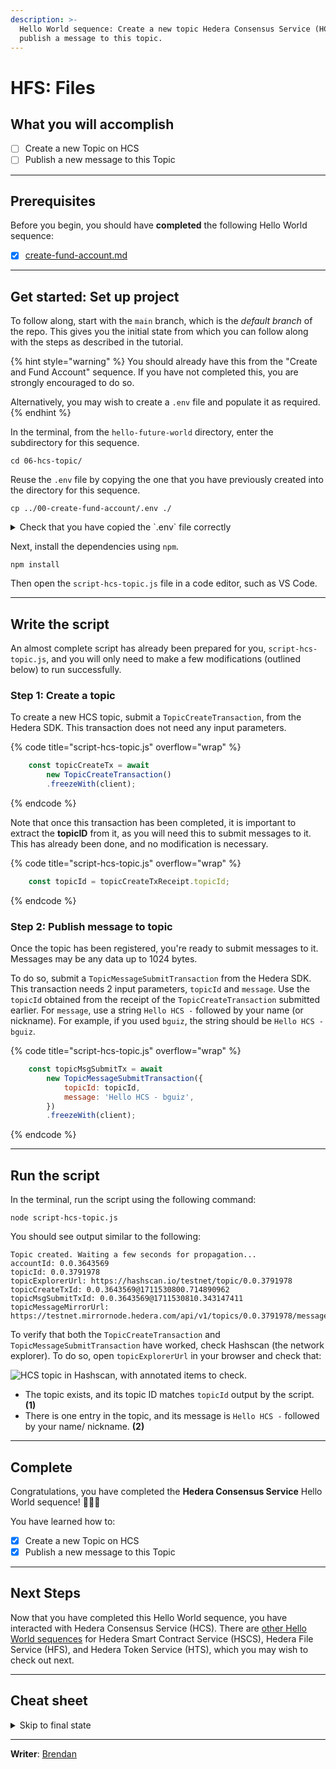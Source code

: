 ```yaml
---
description: >-
  Hello World sequence: Create a new topic Hedera Consensus Service (HCS), and
  publish a message to this topic.
---
```


# HFS: Files

## What you will accomplish

* [ ] Create a new Topic on HCS
* [ ] Publish a new message to this Topic

***

## Prerequisites

Before you begin, you should have **completed** the following Hello World sequence:

* [x] [create-fund-account.md](create-fund-account.md "mention")

***

## Get started: Set up project

To follow along, start with the `main` branch, which is the _default branch_ of the repo. This gives you the initial state from which you can follow along with the steps as described in the tutorial.

{% hint style="warning" %}
You should already have this from the "Create and Fund Account" sequence. If you have not completed this, you are strongly encouraged to do so.

Alternatively, you may wish to create a `.env` file and populate it as required.
{% endhint %}

In the terminal, from the `hello-future-world` directory, enter the subdirectory for this sequence.

```shell
cd 06-hcs-topic/
```

Reuse the `.env` file by copying the one that you have previously created into the directory for this sequence.

```shell
cp ../00-create-fund-account/.env ./
```

<details>

<summary>Check that you have copied the `.env` file correctly</summary>

To do so, use the `pwd` command to check that you are indeed in the right subdirectory within the repo.

```shell
pwd
```

This should output a path that ends with `/hello-future-world/06-hcs-topic`. If not, you will need to start over.

```
/some/path/hello-future-world/06-hcs-topic
```

Next, use the `ls` command to check that the `.env` file has been copied into this subdirectory.

```shell
ls -a
```

The first few line of the output should look display `.env`. If not, you'll need to start over.

```
.
..
.env
```

</details>

Next, install the dependencies using `npm`.

```shell
npm install
```

Then open the `script-hcs-topic.js` file in a code editor, such as VS Code.

***

## Write the script

An almost complete script has already been prepared for you, `script-hcs-topic.js`, and you will only need to make a few modifications (outlined below) to run successfully.

### Step 1: Create a topic

To create a new HCS topic, submit a `TopicCreateTransaction`, from the Hedera SDK. This transaction does not need any input parameters.

{% code title="script-hcs-topic.js" overflow="wrap" %}
```js
    const topicCreateTx = await
        new TopicCreateTransaction()
        .freezeWith(client);
```
{% endcode %}

Note that once this transaction has been completed, it is important to extract the **topicID** from it, as you will need this to submit messages to it. This has already been done, and no modification is necessary.

{% code title="script-hcs-topic.js" overflow="wrap" %}
```js
    const topicId = topicCreateTxReceipt.topicId;
```
{% endcode %}

### Step 2: Publish message to topic

Once the topic has been registered, you're ready to submit messages to it. Messages may be any data up to 1024 bytes.

To do so, submit a `TopicMessageSubmitTransaction` from the Hedera SDK. This transaction needs 2 input parameters, `topicId` and `message`. Use the `topicId` obtained from the receipt of the `TopicCreateTransaction` submitted earlier. For `message`, use a string `Hello HCS -` followed by your name (or nickname). For example, if you used `bguiz`, the string should be `Hello HCS - bguiz`.

{% code title="script-hcs-topic.js" overflow="wrap" %}
```js
    const topicMsgSubmitTx = await
        new TopicMessageSubmitTransaction({
            topicId: topicId,
            message: 'Hello HCS - bguiz',
        })
        .freezeWith(client);
```
{% endcode %}

***

## Run the script

In the terminal, run the script using the following command:

```shell
node script-hcs-topic.js
```

You should see output similar to the following:

```
Topic created. Waiting a few seconds for propagation...
accountId: 0.0.3643569
topicId: 0.0.3791978
topicExplorerUrl: https://hashscan.io/testnet/topic/0.0.3791978
topicCreateTxId: 0.0.3643569@1711530800.714890962
topicMsgSubmitTxId: 0.0.3643569@1711530810.343147411
topicMessageMirrorUrl: https://testnet.mirrornode.hedera.com/api/v1/topics/0.0.3791978/messages/1
```

To verify that both the `TopicCreateTransaction` and `TopicMessageSubmitTransaction` have worked, check Hashscan (the network explorer). To do so, open `topicExplorerUrl` in your browser and check that:

![HCS topic in Hashscan, with annotated items to check.](../../.gitbook/assets/hello-world--hcs--topic.drawing.svg)

* The topic exists, and its topic ID matches `topicId` output by the script. **(1)**
* There is one entry in the topic, and its message is `Hello HCS -` followed by your name/ nickname. **(2)**

***

## Complete

Congratulations, you have completed the **Hedera Consensus Service** Hello World sequence! 🎉🎉🎉

You have learned how to:

* [x] Create a new Topic on HCS
* [x] Publish a new message to this Topic

***

## Next Steps

Now that you have completed this Hello World sequence, you have interacted with Hedera Consensus Service (HCS). There are [other Hello World sequences](./) for Hedera Smart Contract Service (HSCS), Hedera File Service (HFS), and Hedera Token Service (HTS), which you may wish to check out next.

***

## Cheat sheet

<details>

<summary>Skip to final state</summary>

The repo, [`github.com/hedera-dev/hello-future-world`](https://github.com/hedera-dev/hello-future-world/), is intended to be used alongside this tutorial.

To skip ahead to the final state, use the `completed` branch. You may use this to compare your implementation to the completed steps of the tutorial.

```shell
git fetch origin completed:completed
git checkout completed
```

Alternatively, you may view the `completed` branch on Github: [`github.com/hedera-dev/hello-future-world/tree/completed/06-hcs-topic`](https://github.com/hedera-dev/hello-future-world/tree/completed/06-hcs-topic)

</details>

***

**Writer**: [Brendan](https://blog.bguiz.com/)
